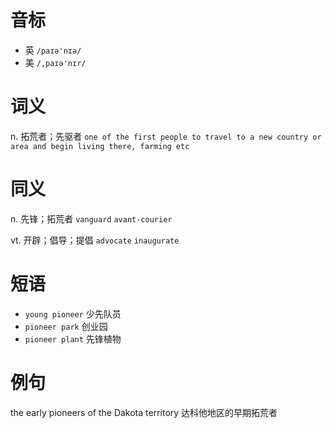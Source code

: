 # 音标

- 英 `/paɪə'nɪə/`
- 美 `/,paɪə'nɪr/`

# 词义

n. 拓荒者；先驱者
`one of the first people to travel to a new country or area and begin living there, farming etc`

# 同义

n. 先锋；拓荒者
`vanguard` `avant-courier`

vt. 开辟；倡导；提倡
`advocate` `inaugurate`

# 短语

- `young pioneer` 少先队员
- `pioneer park` 创业园
- `pioneer plant` 先锋植物

# 例句

the early pioneers of the Dakota territory
达科他地区的早期拓荒者


